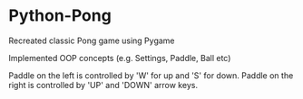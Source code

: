 # Python-Pong
Recreated classic Pong game using Pygame

Implemented OOP concepts (e.g. Settings, Paddle, Ball etc) 

Paddle on the left is controlled by 'W' for up and 'S' for down.
Paddle on the right is controlled by 'UP' and 'DOWN' arrow keys.

